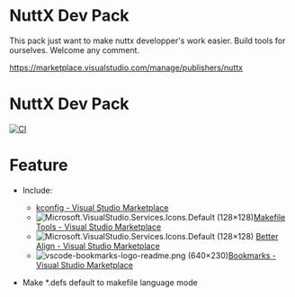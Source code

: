 # NuttX Dev Pack

This pack just want to make nuttx developper's work easier. Build tools for ourselves. Welcome any comment.

https://marketplace.visualstudio.com/manage/publishers/nuttx
# NuttX Dev Pack

[![CI](https://github.com/rwb-nuttx/vsce_nuttx_dev_pack/actions/workflows/publish.yml/badge.svg)](https://github.com/rwb-nuttx/vsce_nuttx_dev_pack/actions/workflows/publish.yml) 

# Feature


- Include: 
  - [kconfig - Visual Studio Marketplace](https://marketplace.visualstudio.com/items?itemName=luveti.kconfig) 
  - ![Microsoft.VisualStudio.Services.Icons.Default (128×128)](https://ms-vscode.gallerycdn.vsassets.io/extensions/ms-vscode/makefile-tools/0.6.0/1661545673702/Microsoft.VisualStudio.Services.Icons.Default)[Makefile Tools - Visual Studio Marketplace](https://marketplace.visualstudio.com/items?itemName=ms-vscode.makefile-tools)  
  - ![Microsoft.VisualStudio.Services.Icons.Default (128×128)](https://chouzz.gallerycdn.vsassets.io/extensions/chouzz/vscode-better-align/1.4.1/1675781516280/Microsoft.VisualStudio.Services.Icons.Default) [Better Align - Visual Studio Marketplace](https://marketplace.visualstudio.com/items?itemName=Chouzz.vscode-better-align) 
  - ![vscode-bookmarks-logo-readme.png (640×230)](https://raw.githubusercontent.com/alefragnani/vscode-bookmarks/master/images/vscode-bookmarks-logo-readme.png)[Bookmarks - Visual Studio Marketplace](https://marketplace.visualstudio.com/items?itemName=alefragnani.bookmarks) 

- Make *.defs default to makefile language mode

